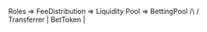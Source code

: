 Roles => FeeDistribution => Liquidity Pool => BettingPool
            /\                                       /\
Transferrer |                               BetToken |